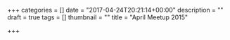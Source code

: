 +++
categories = []
date = "2017-04-24T20:21:14+00:00"
description = ""
draft = true
tags = []
thumbnail = ""
title = "April Meetup 2015"

+++
